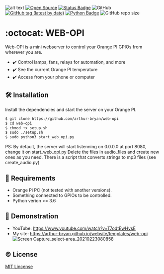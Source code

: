 ![alt text](https://github.com/arthur-bryan/web-opi/blob/master/static/images/facebook_cover_photo_2.png?raw=true)
[![Open Source](https://img.shields.io/badge/-Open%20Source-3066be?logo=Github&logoColor=white&link=https://github.com/arthur-bryan/pisco)](https://github.com/arthur-bryan/pisco)
[![Status Badge](	https://img.shields.io/badge/status-development-3066be)](https://github.com/arthur-bryan/web-opi)
![GitHub](https://img.shields.io/github/license/arthur-bryan/web-opi?color=blue)
[![GitHub tag (latest by date)](https://img.shields.io/github/v/tag/arthur-bryan/web-opi)](https://github.com/arthur-bryan/web-opi/tags)
[![Python Badge](https://img.shields.io/badge/-Python-3066be?logo=Python&logoColor=white&link=https://www.python.org/)](https://www.python.org/)
![GitHub repo size](https://img.shields.io/github/repo-size/arthur-bryan/web-opi)

# :octocat: WEB-OPI

Web-OPI is a mini webserver to control your Orange PI GPIOs from wherever you are.

  - :heavy_check_mark: Control lamps, fans, relays for automation, and more
  - :heavy_check_mark: See the current Orange PI temperature
  - :heavy_check_mark: Access from your phone or computer

## :hammer_and_wrench: Installation

Install the dependencies and start the server on your Orange PI.

```sh
$ git clone https://github.com/arthur-bryan/web-opi
$ cd web-opi
$ chmod +x setup.sh
$ sudo ./setup.sh
$ sudo python3 start_web_opi.py
```

PS: By default, the server will start listenning on 0.0.0.0 at port 8080, change it on start_web_opi.py
Delete the files in audio_files and create new ones as you need.
There is a script that converts strings to mp3 files (see create_audio.py)

## :page_facing_up: Requirements

  - Orange Pi PC (not tested with another versions).
  - Something connected to GPIOs to be controlled.
  - Python verion >= 3.6


## :movie_camera: Demonstration

  - YouTube: https://www.youtube.com/watch?v=T7odtEwHvsE
  - My site: https://arthur-bryan.github.io/website/templates/web-opi
![Screen Capture_select-area_20210223080858](https://user-images.githubusercontent.com/34891953/108835746-ab156f00-75ae-11eb-81b5-1a21d196d0c8.png)


## :copyright: License

[MIT Lincense](https://github.com/arthur-bryan/web-opi/blob/master/LICENSE.md)
